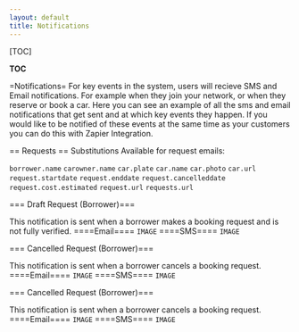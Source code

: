 ```yaml
---
layout: default
title: Notifications
---
```


[TOC]

__TOC__

=Notifications=
For key events in the system, users will recieve SMS and Email notifications. For example when they join your network, or when they reserve or book a car.
Here you can see an example of all the sms and email notifications that get sent and at which key events they happen.
If you would like to be notified of these events at the same time as your customers you can do this with Zapier Integration.

== Requests ==
Substitutions Available for request emails:

<code>borrower.name</code>
<code>carowner.name</code>
<code>car.plate</code>
<code>car.name</code>
<code>car.photo</code>
<code>car.url</code>
<code>request.startdate</code>
<code>request.enddate</code>
<code>request.cancelleddate</code>
<code>request.cost.estimated</code>
<code>request.url</code>
<code>requests.url</code>


=== Draft Request (Borrower)===

This notification is sent when a borrower makes a booking request and is not fully verified.
====Email====
<code>IMAGE</code>
====SMS====
<code>IMAGE</code>


=== Cancelled Request (Borrower)===

This notification is sent when a borrower cancels a booking request.
====Email====
<code>IMAGE</code>
====SMS====
<code>IMAGE</code>


=== Cancelled Request (Borrower)===

This notification is sent when a borrower cancels a booking request.
====Email====
<code>IMAGE</code>
====SMS====
<code>IMAGE</code>
